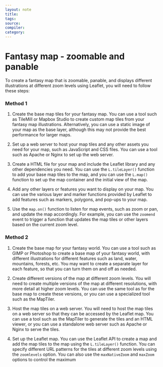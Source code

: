 ```yaml
---
layout: note
title:
tags: 
source:
compiler:
category:
---
```


# Fantasy map - zoomable and panable

To create a fantasy map that is zoomable, panable, and displays different illustrations at different zoom levels using Leaflet, you will need to follow these steps:

### Method 1

1. Create the base map tiles for your fantasy map. You can use a tool such as TileMill or Mapbox Studio to create custom map tiles from your fantasy map illustrations. Alternatively, you can use a static image of your map as the base layer, although this may not provide the best performance for larger maps.
    
2. Set up a web server to host your map tiles and any other assets you need for your map, such as JavaScript and CSS files. You can use a tool such as Apache or Nginx to set up the web server.
    
3. Create a HTML file for your map and include the Leaflet library and any other dependencies you need. You can use the `L.tileLayer()` function to add your base map tiles to the map, and you can use the `L.map()` function to set up the map container and the initial view of the map.
    
4. Add any other layers or features you want to display on your map. You can use the various layer and marker functions provided by Leaflet to add features such as markers, polygons, and pop-ups to your map.
    
5. Use the `map.on()` function to listen for map events, such as zoom or pan, and update the map accordingly. For example, you can use the `zoomend` event to trigger a function that updates the map tiles or other layers based on the current zoom level.

### Method 2

1. Create the base map for your fantasy world. You can use a tool such as GIMP or Photoshop to create a base map of your fantasy world, with different illustrations for different features such as land, water, mountains, forests, etc. You may want to create a separate layer for each feature, so that you can turn them on and off as needed.
    
2. Create different versions of the map at different zoom levels. You will need to create multiple versions of the map at different resolutions, with more detail at higher zoom levels. You can use the same tool as for the base map to create these versions, or you can use a specialized tool such as the MapTiler.
    
3. Host the map tiles on a web server. You will need to host the map tiles on a web server so that they can be accessed by the Leaflet map. You can use a tool such as the MapTiler to generate the tiles and an HTML viewer, or you can use a standalone web server such as Apache or Nginx to serve the tiles.
    
4. Set up the Leaflet map. You can use the Leaflet API to create a map and add the map tiles to the map using the `L.tileLayer()` function. You can specify different URL patterns for the tiles at different zoom levels using the `zoomlevels` option. You can also use the `maxNativeZoom` and `maxZoom` options to control the maximum